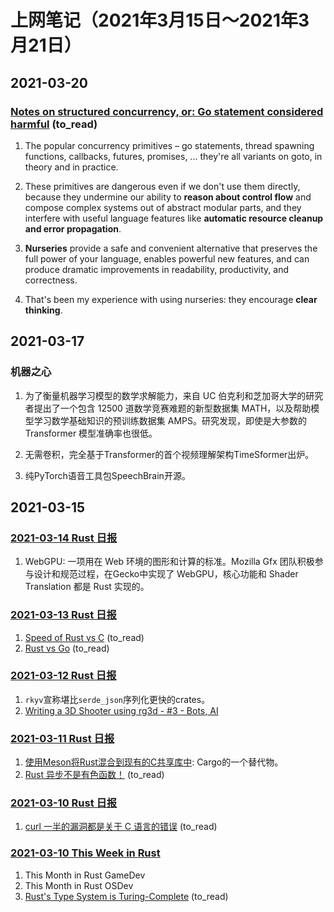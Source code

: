 # 上网笔记（2021年3月15日～2021年3月21日）

## 2021-03-20

### [Notes on structured concurrency, or: Go statement considered harmful][structured_concurrency] (to_read)

1. The popular concurrency primitives – go statements, thread spawning functions, callbacks, futures, promises, ... they're all variants on goto, in theory and in practice.

2. These primitives are dangerous even if we don't use them directly, because they undermine our ability to **reason about control flow** and compose complex systems out of abstract modular parts, and they interfere with useful language features like **automatic resource cleanup and error propagation**.

3. **Nurseries** provide a safe and convenient alternative that preserves the full power of your language, enables powerful new features, and can produce dramatic improvements in readability, productivity, and correctness.

4. That's been my experience with using nurseries: they encourage **clear thinking**.

  [structured_concurrency]: https://vorpus.org/blog/notes-on-structured-concurrency-or-go-statement-considered-harmful/

## 2021-03-17

### 机器之心

1. 为了衡量机器学习模型的数学求解能力，来自 UC 伯克利和芝加哥大学的研究者提出了一个包含 12500 道数学竞赛难题的新型数据集 MATH，以及帮助模型学习数学基础知识的预训练数据集 AMPS。研究发现，即使是大参数的 Transformer 模型准确率也很低。

2. 无需卷积，完全基于Transformer的首个视频理解架构TimeSformer出炉。

3. 纯PyTorch语音工具包SpeechBrain开源。

## 2021-03-15

### [2021-03-14 Rust 日报][rust_210314]

1. WebGPU: 一项用在 Web 环境的图形和计算的标准。Mozilla Gfx 团队积极参与设计和规范过程，在Gecko中实现了 WebGPU，核心功能和 Shader Translation 都是 Rust 实现的。

### [2021-03-13 Rust 日报][rust_210313]

1. [Speed of Rust vs C][rust_c] (to_read)
2. [Rust vs Go][rust_go] (to_read)

### [2021-03-12 Rust 日报][rust_210312]

1. `rkyv`宣称堪比`serde_json`序列化更快的crates。
2. [Writing a 3D Shooter using rg3d - #3 - Bots, AI][rg3d_shooter]

### [2021-03-11 Rust 日报][rust_210311]

1. [使用Meson将Rust混合到现有的C共享库中][meson]: Cargo的一个替代物。
2. [Rust 异步不是有色函数！][rust_async_colored] (to_read)

### [2021-03-10 Rust 日报][rust_210310]

1. [curl 一半的漏洞都是关于 C 语言的错误][curl_c] (to_read)

### [2021-03-10 This Week in Rust][rust_week_210310]

1. This Month in Rust GameDev
2. This Month in Rust OSDev
3. [Rust's Type System is Turing-Complete][rust_turing] (to_read)

  [rust_210314]: https://rustcc.cn/article?id=621d1b36-4ecf-4224-86fc-84a2f88cf192
  [rust_210313]: https://rustcc.cn/article?id=3627b60e-27ae-41d5-83a6-d75fb5a24f77
  [rust_210312]: https://rustcc.cn/article?id=e586f58b-3b0d-4153-95ac-bafa55a0d45b
  [rust_210311]: https://rustcc.cn/article?id=cf2879d2-c051-4b70-9446-ba99e722592c
  [rust_210310]: https://rustcc.cn/article?id=fa8c0d67-e223-49a0-bdab-557b57de8cec
  [rust_week_210310]: https://this-week-in-rust.org/blog/2021/03/10/this-week-in-rust-381/
  [rust_c]: https://kornel.ski/rust-c-speed
  [rust_go]: https://thenewstack.io/rust-vs-go-why-theyre-better-together/?s=09
  [rg3d_shooter]: https://rg3d.rs/tutorials/2021/03/11/tutorial3.html
  [meson]: https://nibblestew.blogspot.com/2021/03/mixing-rust-into-existing-c-shared.html
  [rust_async_colored]: https://www.hobofan.com/blog/2021-03-10-rust-async-colored/
  [curl_c]: https://daniel.haxx.se/blog/2021/03/09/half-of-curls-vulnerabilities-are-c-mistakes/
  [rust_turing]: https://sdleffler.github.io/RustTypeSystemTuringComplete/

